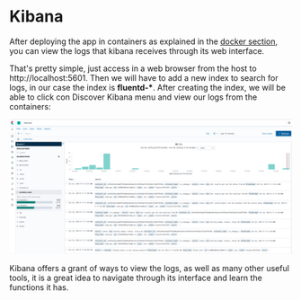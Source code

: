 # Kibana
After deploying the app in containers as explained in the [docker section](https://github.com/VictorMorenoJimenez/IV/blob/master/docs/docker.md), you can view the logs that kibana receives through its web interface.

That's pretty simple, just access in a web browser from the host to http://localhost:5601. Then we will have to add a new index to search for logs, in our case the index is **fluentd-\***. 
After creating the index, we will be able to click con Discover Kibana menu and view our logs from the containers:

![kibana logs](https://github.com/VictorMorenoJimenez/IV/blob/master/docs/images/kibanaui.png)

Kibana offers a grant of ways to view the logs, as well as many other useful tools, it is a great idea to navigate through its interface and learn the functions it has.